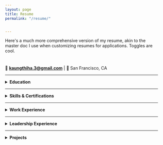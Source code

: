 ```yaml
---
layout: page
title: Resume
permalink: "/resume/"


---
```


Here's a much more comprehensive version of my resume, akin to the master doc I use when customizing resumes for applications. Toggles are cool.
#
📧 **kaungthiha.3@gmail.com** | 📍 San Francisco, CA  

---

<details>
  <summary><strong>Education</strong></summary>

  **COOP Careers** - *Data Analytics Fellow*  
  _Aug 2024 - Dec 2024_  
  - 16-week fellowship on SQL, Python, and Tableau  

  **University of San Francisco**  
  *Bachelor of Science (B.S.) in Business Analytics* (GPA: 3.81)  
  _Aug 2021 - May 2024_  

</details>

---

<details>
  <summary><strong>Skills & Certifications</strong></summary>

  - **Skills:** Python (Pandas, NumPy, Sklearn, matplotlib, plotly), SQL, R, Java, Excel  
  - **Tools:** BigQuery, Tableau, Salesforce, Machine Learning Frameworks, Product Management, Market Research  
  - **Certifications:** Google Data Analytics Professional Certificate, Data Visualization in Tableau  

</details>

---

<details>
  <summary><strong>Work Experience</strong></summary>

  ### **Wefunder**  
  **Closing and Compliance Product Analyst**  
  _San Francisco, CA | Jan 2024 - July 2024_  
  - Directed fintech product with $350,000 in weekly transactions to founders  
  - Designed PostgreSQL ETL processes, reducing cash flow turnaround by 20%  
  - Spearheaded VIP product development, driving adoption from 0 to 547 users, generating $161,365 in revenue  
  - Conducted market analysis and A/B testing, improving conversion rates and net promoter score (NPS) by 20%  

  ### **CrossWork Midas**  
  **Product Management Intern, Venture Capital Summer Analyst**  
  _Los Angeles, CA | June 2023 - Oct 2023_  
  - Delivered MVP leveraging OpenAI LLM API for SEC EDGAR data analysis  
  - Implemented vector database for faster similarity search, doubling retrieval speeds  
  - Conducted market research and transaction analysis for 12 pre-IPO firms, influencing $1.5M in investments  

  ### **USF Information Technology Services**  
  **Salesforce Product Administrator**  
  _San Francisco, CA | May 2022 - Dec 2023_  
  - Managed Salesforce lifecycle for 10,000+ users, enhancing dashboards and database structures  
  - Reduced license costs by 33% by optimizing access permissions for large datasets  
  - Facilitated Agile workflows as Scrum Master for a 10-person team, refining user stories and managing backlogs  

</details>

---

<details>
  <summary><strong>Leadership Experience</strong></summary>

  ### **Alpha Phi Omega Service Fraternity**  
  **Finance Chair, Pledge Trainer**  
  _Aug 2021 - May 2024_  
  - Organized fundraising campaigns, raising over $2,000 for charity with local business partnerships  
  - Increased international student participation by 30% through targeted recruitment and engagement efforts  

</details>

---

<details>
  <summary><strong>Projects</strong></summary>

  ### **Retailer Performance Analysis**  
  - Analyzed 500,000+ transactions using R, employing time series forecasting to predict seasonality  
  - Created an R Shiny dashboard for stakeholders to visualize seasonal trends and improve inventory strategies  

  ### **CFA Institute Research Challenge**  
  - Built financial models (DCF, market multiples) and presented to CFA charterholders, placing 5th in NorCal  
  - Conducted Monte Carlo simulations in Python with 10,000 trials to stress-test assumptions  

  ### **Airbnb Location Analysis**  
  - Analyzed 13,000+ Airbnb properties using Python (PyTorch, matplotlib) to evaluate rental prices and occupancy  
  - Applied NLP to customer reviews, identifying key factors influencing property ratings  

</details>